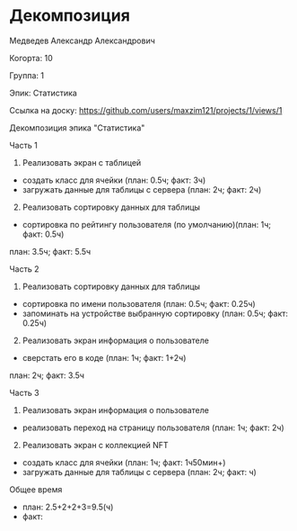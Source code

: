 # Декомпозиция

Медведев Александр Александрович

Когорта: 10

Группа: 1

Эпик: Статистика

Ссылка на доску: https://github.com/users/maxzim121/projects/1/views/1

Декомпозиция эпика "Статистика"

Часть 1
1) Реализовать экран с таблицей
- создать класс для ячейки (план: 0.5ч; факт: 3ч)
- загружать данные для таблицы с сервера (план: 2ч; факт: 2ч)

2) Реализовать сортировку данных для таблицы
- сортировка по рейтингу пользователя (по умолчанию)(план: 1ч; факт: 0.5ч)

план: 3.5ч; факт: 5.5ч

Часть 2

1) Реализовать сортировку данных для таблицы
- сортировка по имени пользователя (план: 0.5ч; факт: 0.25ч)
- запоминать на устройстве выбранную сортировку (план: 0.5ч; факт: 0.25ч)

2) Реализовать экран информация о пользователе
- сверстать его в коде (план: 1ч; факт: 1+2ч)

план: 2ч; факт: 3.5ч

Часть 3
1) Реализовать экран информация о пользователе
- реализовать переход на страницу пользователя (план: 1ч; факт: 2ч)

2) Реализовать экран с коллекцией NFT
- создать класс для ячейки (план: 1ч; факт: 1ч50мин+)
- загружать данные для таблицы с сервера (план: 2ч; факт: ч)

Общее время 
- план: 2.5+2+2+3=9.5(ч)
- факт: 
